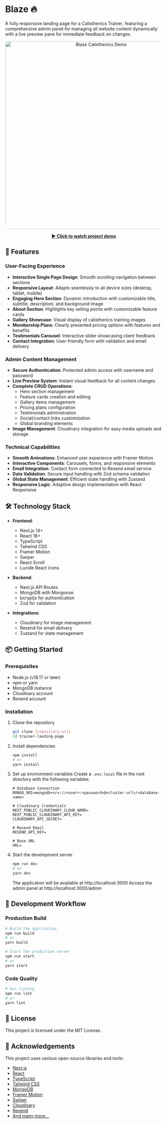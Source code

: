 # Blaze 🔥

A fully responsive landing page for a Calisthenics Trainer, featuring a comprehensive admin panel for managing all website content dynamically with a live preview pane for immediate feedback on changes.

<div align="center">
  <a href="https://www.marwan-boudiab.com/projects/blaze-calisthenics#demo">
    <img src="https://crrwymojtb.ufs.sh/f/0ge4q9E4PJeZIsDvv0OZ8Xl0zfouBViqs5UPYatnhkv74p2j" alt="Blaze Calisthenics Demo" width="600" style="border-radius: 12px;">
    <br>
    <p><strong>▶️ Click to watch project demo</strong></p>
  </a>
</div>

## 🚀 Features

### User-Facing Experience
- **Interactive Single Page Design**: Smooth scrolling navigation between sections
- **Responsive Layout**: Adapts seamlessly to all device sizes (desktop, tablet, mobile)
- **Engaging Hero Section**: Dynamic introduction with customizable title, subtitle, description, and background image
- **About Section**: Highlights key selling points with customizable feature cards
- **Gallery Showcase**: Visual display of calisthenics training images
- **Membership Plans**: Clearly presented pricing options with features and benefits
- **Testimonials Carousel**: Interactive slider showcasing client feedback
- **Contact Integration**: User-friendly form with validation and email delivery

### Admin Content Management
- **Secure Authentication**: Protected admin access with username and password
- **Live Preview System**: Instant visual feedback for all content changes
- **Complete CRUD Operations**:
  - Hero section management
  - Feature cards creation and editing
  - Gallery items management
  - Pricing plans configuration
  - Testimonials administration
  - Social/contact links customization
  - Global branding elements
- **Image Management**: Cloudinary integration for easy media uploads and storage

### Technical Capabilities
- **Smooth Animations**: Enhanced user experience with Framer Motion
- **Interactive Components**: Carousels, forms, and responsive elements
- **Email Integration**: Contact form connected to Resend email service
- **Data Validation**: Secure input handling with Zod schema validation
- **Global State Management**: Efficient state handling with Zustand
- **Responsive Logic**: Adaptive design implementation with React Responsive

## 🛠️ Technology Stack

- **Frontend**:
  - Next.js 14+
  - React 18+
  - TypeScript
  - Tailwind CSS
  - Framer Motion
  - Swiper
  - React Scroll
  - Lucide React icons

- **Backend**:
  - Next.js API Routes
  - MongoDB with Mongoose
  - bcryptjs for authentication
  - Zod for validation

- **Integrations**:
  - Cloudinary for image management
  - Resend for email delivery
  - Zustand for state management

## 📦 Getting Started

### Prerequisites
- Node.js (v18.17 or later)
- npm or yarn
- MongoDB instance
- Cloudinary account
- Resend account

### Installation

1. Clone the repository
   ```bash
   git clone [repository-url]
   cd trainer-landing-page
   ```

2. Install dependencies
   ```bash
   npm install
   # or
   yarn install
   ```

3. Set up environment variables
   Create a `.env.local` file in the root directory with the following variables:
   ```
   # Database Connection
   MONGO_URI=mongodb+srv://<user>:<password>@<cluster-url>/<database-name>

   # Cloudinary Credentials
   NEXT_PUBLIC_CLOUDINARY_CLOUD_NAME=
   NEXT_PUBLIC_CLOUDINARY_API_KEY=
   CLOUDINARY_API_SECRET=

   # Resend Email
   RESEND_API_KEY=

   # Base URL
   URL=
   ```

4. Start the development server
   ```bash
   npm run dev
   # or
   yarn dev
   ```
   The application will be available at http://localhost:3000
   Access the admin panel at http://localhost:3000/admin

## 🔧 Development Workflow

### Production Build
```bash
# Build the application
npm run build
# or
yarn build

# Start the production server
npm run start
# or
yarn start
```

### Code Quality
```bash
# Run linting
npm run lint
# or
yarn lint
```

## 📄 License

This project is licensed under the MIT License.

## 🙏 Acknowledgements

This project uses various open-source libraries and tools:
- [Next.js](https://nextjs.org/)
- [React](https://reactjs.org/)
- [TypeScript](https://www.typescriptlang.org/)
- [Tailwind CSS](https://tailwindcss.com/)
- [MongoDB](https://www.mongodb.com/)
- [Framer Motion](https://www.framer.com/motion/)
- [Swiper](https://swiperjs.com/)
- [Cloudinary](https://cloudinary.com/)
- [Resend](https://resend.com/)
- [And many more...](#)